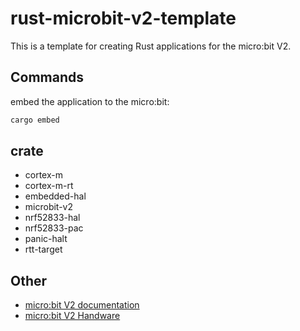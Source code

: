 # rust-microbit-v2-template

This is a template for creating Rust applications for the micro:bit V2.

## Commands

embed the application to the micro:bit:

```bash
cargo embed
```

## crate

* cortex-m
* cortex-m-rt
* embedded-hal
* microbit-v2
* nrf52833-hal
* nrf52833-pac
* panic-halt
* rtt-target

## Other

* [micro:bit V2 documentation](https://lancaster-university.github.io/microbit-docs/)
* [micro:bit V2 Handware](https://github.com/microbit-foundation/microbit-v2-hardware/blob/main/V2.21/MicroBit_V2.2.1_nRF52820%20schematic.PDF)